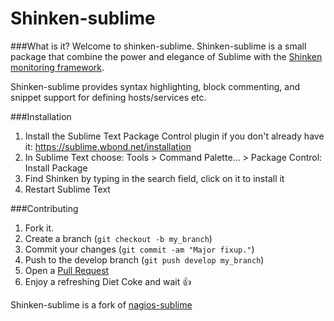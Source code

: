Shinken-sublime
===============

###What is it?
Welcome to shinken-sublime.
Shinken-sublime is a small package that combine the power and elegance of Sublime with the [Shinken monitoring framework](https://github.com/naparuba/shinken).

Shinken-sublime provides syntax highlighting, block commenting, and snippet support for defining hosts/services etc.

###Installation
1. Install the Sublime Text Package Control plugin if you don't already have it: https://sublime.wbond.net/installation
2. In Sublime Text choose: Tools > Command Palette… > Package Control: Install Package
3. Find Shinken by typing in the search field, click on it to install it
4. Restart Sublime Text

###Contributing
1. Fork it.
2. Create a branch (`git checkout -b my_branch`)
3. Commit your changes (`git commit -am "Major fixup."`)
4. Push to the develop branch (`git push develop my_branch`)
5. Open a [Pull Request](https://github.com/Frescha/shinken-sublime/pulls)
6. Enjoy a refreshing Diet Coke and wait :+1:


Shinken-sublime is a fork of [nagios-sublime](https://github.com/bn0/nagios-sublime)